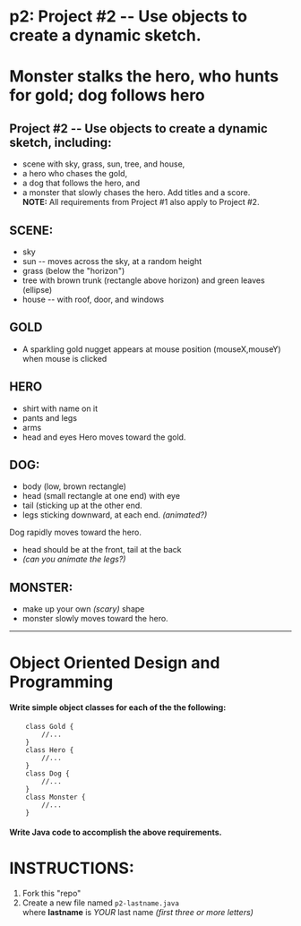 # p2:    Project #2 -- Use objects to create a dynamic sketch.

# Monster stalks the hero, who hunts for gold; dog follows hero

## Project #2 -- Use objects to create a dynamic sketch, including:
+ scene with sky, grass, sun, tree, and house,  
+ a hero who chases the gold,
+ a dog that follows the hero, and
+ a monster that slowly chases the hero.
Add titles and a score.  
**NOTE:**  All requirements from Project #1 also apply to Project #2.

## SCENE:
+ sky
+ sun -- moves across the sky, at a random height
+ grass (below the "horizon")
+ tree with brown trunk (rectangle above horizon) and green leaves (ellipse) 
+ house -- with roof, door, and windows

## GOLD
+ A sparkling gold nugget appears at mouse position (mouseX,mouseY) when mouse is clicked

## HERO
+ shirt with name on it
+ pants and legs
+ arms
+ head and eyes
Hero moves toward the gold.

## DOG:
+ body (low, brown rectangle)
+ head (small rectangle at one end) with eye
+ tail (sticking up at the other end.
+ legs sticking downward, at each end.  _(animated?)_

Dog rapidly moves toward the hero.  
+ head should be at the front, tail at the back
+ _(can you animate the legs?)_  

## MONSTER:
+ make up your own _(scary)_ shape
+ monster slowly moves toward the hero.

----

# Object Oriented Design and Programming
#### Write simple object classes for each of the the following:
```
    class Gold { 
        //... 
    }
    class Hero { 
        //... 
    }
    class Dog { 
        //... 
    }
    class Monster { 
        //... 
    }
```
#### Write Java code to accomplish the above requirements.

# INSTRUCTIONS:
1. Fork this "repo"  
2. Create a new file named `p2-lastname.java`  
    where **lastname** is  *YOUR* last name 
    *(first three or more letters)*

